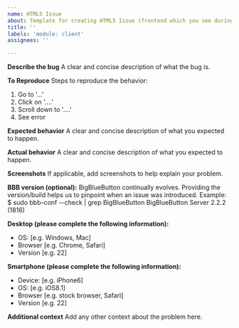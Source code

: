 ```yaml
---
name: HTML5 Issue
about: Template for creating HTML5 Issue (frontend which you see during a session, not Greenlight).
title: ''
labels: 'module: client'
assignees: ''

---
```


<!--PLEASE DO NOT FILE ISSUES FOR GENERAL SUPPORT QUESTIONS.
This issue tracker is only for bbb development related issues.-->

**Describe the bug**
A clear and concise description of what the bug is.

**To Reproduce**
Steps to reproduce the behavior:
1. Go to '...'
2. Click on '....'
3. Scroll down to '....'
4. See error

**Expected behavior**
A clear and concise description of what you expected to happen.

**Actual behavior**
A clear and concise description of what you expected to happen.

**Screenshots**
If applicable, add screenshots to help explain your problem.

**BBB version (optional):**
BigBlueButton continually evolves. Providing the version/build helps us to pinpoint when an issue was introduced.
Example:
$ sudo bbb-conf --check | grep BigBlueButton
BigBlueButton Server 2.2.2 (1816)

**Desktop (please complete the following information):**
 - OS: [e.g. Windows, Mac]
 - Browser [e.g. Chrome, Safari]
 - Version [e.g. 22]

**Smartphone (please complete the following information):**
 - Device: [e.g. iPhone6]
 - OS: [e.g. iOS8.1]
 - Browser [e.g. stock browser, Safari]
 - Version [e.g. 22]

**Additional context**
Add any other context about the problem here.

